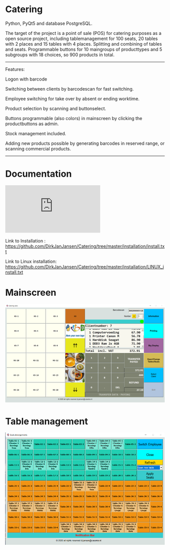 # Catering

Python, PyQt5 and database PostgreSQL.

The target of the project is a point of sale (POS)  for catering purposes as a open source project, including tablemanagement for 100 seats, 20 tables with 2 places and 15 tables with 4 places. Splitting and combining of tables and seats. Programmable buttons for 10 maingroups of producttypes and 5 subgroups with 18 choices, so 900 products in total.

*****

Features:

Logon with barcode

Switching between clients by barcodescan for fast switching.

Employee switching for take over by absent or ending worktime.

Product selection by scanning and buttonselect.

Buttons programmable (also colors) in mainscreen by clicking the productbuttons as admin.

Stock management included.

Adding new products possible by generating barcodes in reserved range, or scanning commercial products.

*****
# Documentation
![Documentation](https://raw.githubusercontent.com/DirkJanJansen/Catering/master/Documentation_Catering_POS.pdf)

Link to Installation : https://github.com/DirkJanJansen/Catering/tree/master/installation/install.txt

Link to Linux installation: https://github.com/DirkJanJansen/Catering/tree/master/installation/LINUX_install.txt

# Mainscreen
![Catering Mainscreen](https://raw.githubusercontent.com/DirkJanJansen/Catering/master/mainScreen.png)

# Table management
![Catering Table_reservationscreen](https://raw.githubusercontent.com/DirkJanJansen/Catering/master/table_management.png)








 

